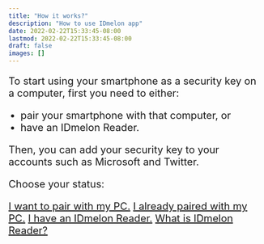 ```yaml
---
title: "How it works?"
description: "How to use IDmelon app"
date: 2022-02-22T15:33:45-08:00
lastmod: 2022-02-22T15:33:45-08:00
draft: false
images: []
---
```


To start using your smartphone as a security key on a computer, first you need to either:

- pair your smartphone with that computer, or
- have an IDmelon Reader.

Then, you can add your security key to your accounts such as Microsoft and Twitter.

Choose your status:

<a role="button" class="btn btn-primary btn-lg d-block mb-3" href="/pages/pairing/step1">I want to pair with my PC.</a>
<a role="button" class="btn btn-primary btn-lg d-block mb-3" href="/pages/setupasecuritykey">I already paired with my PC.</a>
<a role="button" class="btn btn-primary btn-lg d-block mb-3" href="/pages/want-reader">I have an IDmelon Reader.</a>
<a role="button" class="btn btn-primary btn-lg d-block mb-3" href="/pages/reader/index.html">What is IDmelon Reader?</a>

<style>@media (max-width: 480px) {.navbar, .footer { display: none; }}
h1{
    color : #4395ec;
}
p{
    font-size:20px;
}
li{
    font-size:20px;
}
</style>
